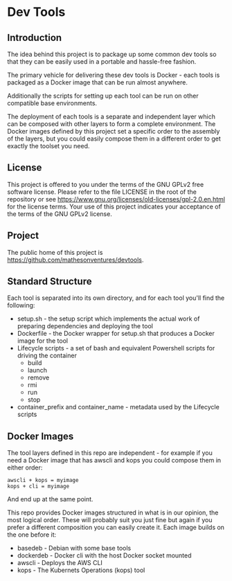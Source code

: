 # Dev Tools

## Introduction

The idea behind this project is to package up some common dev tools so that they can be easily used in a portable and hassle-free fashion.

The primary vehicle for delivering these dev tools is Docker - each tools is packaged as a Docker image that can be run almost anywhere.

Additionally the scripts for setting up each tool can be run on other compatible base environments.

The deployment of each tools is a separate and independent layer which can be composed with other layers to form a complete environment.  The Docker images defined by this project set a specific order to the assembly of the layers, but you could easily compose them in a different order to get exactly the toolset you need.

## License

This project is offered to you under the terms of the GNU GPLv2 free software license.  Please refer to the file LICENSE in the root of the repository or see https://www.gnu.org/licenses/old-licenses/gpl-2.0.en.html for the license terms.  Your use of this project indicates your acceptance of the terms of the GNU GPLv2 license.

## Project

The public home of this project is https://github.com/mathesonventures/devtools.

## Standard Structure

Each tool is separated into its own directory, and for each tool you'll find the following:

- setup.sh - the setup script which implements the actual work of preparing dependencies and deploying the tool
- Dockerfile - the Docker wrapper for setup.sh that produces a Docker image for the tool
- Lifecycle scripts - a set of bash and equivalent Powershell scripts for driving the container
  - build
  - launch
  - remove
  - rmi
  - run
  - stop
- container_prefix and container_name - metadata used by the Lifecycle scripts

## Docker Images

The tool layers defined in this repo are independent - for example if you need a Docker image that has awscli and kops you could compose them in either order:

```
awscli + kops = myimage
kops + cli = myimage
```

And end up at the same point.

This repo provides Docker images structured in what is in our opinion, the most logical order.  These will probably suit you just fine but again if you prefer a different composition you can easily create it.  Each image builds on the one before it:

- basedeb - Debian with some base tools
- dockerdeb - Docker cli with the host Docker socket mounted
- awscli - Deploys the AWS CLI
- kops - The Kubernets Operations (kops) tool

